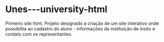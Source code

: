 # Unes---university-html
Primeiro site html. Projeto designado a criação de um site interativo onde possibilita ao cadastro do aluno - informações da instituição de insito e contato com os representantes.
